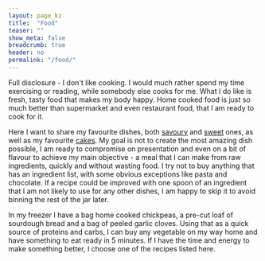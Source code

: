 ```yaml
---
layout: page_kz
title:  "Food"
teaser: ""
show_meta: false
breadcrumb: true
header: no
permalink: "/food/"
---
```


Full disclosure - I don't like cooking. I would much rather spend my time exercising or reading, while somebody else cooks for me. What I do like is fresh, tasty food that makes my body happy. Home cooked food is just so much better than supermarket and even restaurant food, that I am ready to cook for it.

Here I want to share my favourite dishes, both [savoury](/food/savoury/) and [sweet](/food/sweet/) ones, as well as my favourite [cakes](/food/baking/). My goal is not to create the most amazing dish possible, I am ready to compromise on presentation and even on a bit of flavour to achieve my main objective - a meal that I can make from raw ingredients, quickly and without wasting food. I try not to buy anything that has an ingredient list, with some obvious exceptions like pasta and chocolate. If a recipe could be improved with one spoon of an ingredient that I am not likely to use for any other dishes, I am happy to skip it to avoid binning the rest of the jar later.

In my freezer I have a bag home cooked chickpeas, a pre-cut loaf of sourdough bread and a bag of peeled garlic cloves. Using that as a quick source of proteins and carbs, I can buy any vegetable on my way home and have something to eat ready in 5 minutes. If I have the time and energy to make something better, I choose one of the recipes listed here.

